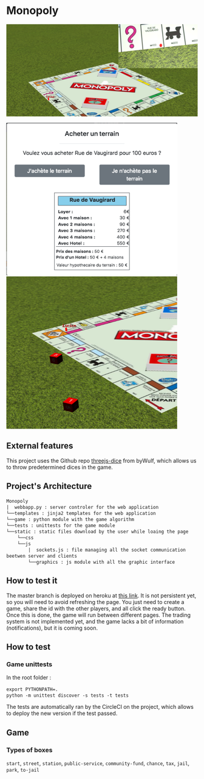 # Monopoly

<p align="center">
  <img src="./pictures/moving.png">
</p>

<img src="./pictures/property.png" width=450 height=400>  <img src="./pictures/dices.png" width=450 height=400>

## External features

This project uses the Github repo [threejs-dice](https://github.com/byWulf/threejs-dice) from byWulf, which allows us to throw predetermined dices in the game.

## Project's Architecture
```
Monopoly  
|  webbapp.py : server controler for the web application
└──templates : jinja2 templates for the web application
└──game : python module with the game algorithm
└──tests : unittests for the game module
└──static : static files download by the user while loaing the page
    └──css
    └──js
        |  sockets.js : file managing all the socket communication beetwen server and clients
        └──graphics : js module with all the graphic interface
```

## How to test it

The master branch is deployed on heroku at [this link](https://monolopy.herokuapp.com). It is not persistent yet, so you will need to avoid refreshing the page. You just need to create a game, share the id with the other players, and all click the ready button.
Once this is done, the game will run between different pages. The trading system is not implemented yet, and the game lacks a bit of information (notifications), but it is coming soon.

## How to test

### Game unittests

In the root folder :
```
export PYTHONPATH=.
python -m unittest discover -s tests -t tests
```
The tests are automatically ran by the CircleCI on the project, which allows to deploy the new version if the test passed.

## Game

### Types of boxes

`start`, `street`, `station`, `public-service`, `community-fund`, `chance`, `tax`, `jail`, `park`, `to-jail`
